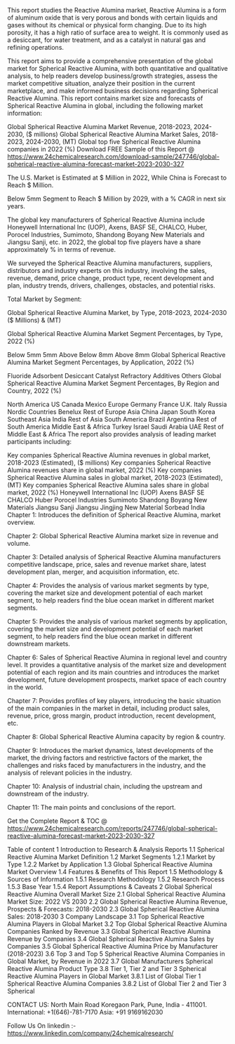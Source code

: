 This report studies the Reactive Alumina market, Reactive Alumina is a form of aluminum oxide that is very porous and bonds with certain liquids and gases without its chemical or physical form changing. Due to its high porosity, it has a high ratio of surface area to weight. It is commonly used as a desiccant, for water treatment, and as a catalyst in natural gas and refining operations.

This report aims to provide a comprehensive presentation of the global market for Spherical Reactive Alumina, with both quantitative and qualitative analysis, to help readers develop business/growth strategies, assess the market competitive situation, analyze their position in the current marketplace, and make informed business decisions regarding Spherical Reactive Alumina. This report contains market size and forecasts of Spherical Reactive Alumina in global, including the following market information:

Global Spherical Reactive Alumina Market Revenue, 2018-2023, 2024-2030, ($ millions)
Global Spherical Reactive Alumina Market Sales, 2018-2023, 2024-2030, (MT)
Global top five Spherical Reactive Alumina companies in 2022 (%)
Download FREE Sample of this Report @ https://www.24chemicalresearch.com/download-sample/247746/global-spherical-reactive-alumina-forecast-market-2023-2030-327

The U.S. Market is Estimated at $ Million in 2022, While China is Forecast to Reach $ Million.

Below 5mm Segment to Reach $ Million by 2029, with a % CAGR in next six years.

The global key manufacturers of Spherical Reactive Alumina include Honeywell International Inc (UOP), Axens, BASF SE, CHALCO, Huber, Porocel Industries, Sumimoto, Shandong Boyang New Materials and Jiangsu Sanji, etc. in 2022, the global top five players have a share approximately % in terms of revenue.

We surveyed the Spherical Reactive Alumina manufacturers, suppliers, distributors and industry experts on this industry, involving the sales, revenue, demand, price change, product type, recent development and plan, industry trends, drivers, challenges, obstacles, and potential risks.

Total Market by Segment:

Global Spherical Reactive Alumina Market, by Type, 2018-2023, 2024-2030 ($ Millions) & (MT)

Global Spherical Reactive Alumina Market Segment Percentages, by Type, 2022 (%)

Below 5mm
5mm Above Below 8mm
Above 8mm
Global Spherical Reactive Alumina Market Segment Percentages, by Application, 2022 (%)

Fluoride Adsorbent
Desiccant
Catalyst
Refractory Additives
Others
Global Spherical Reactive Alumina Market Segment Percentages, By Region and Country, 2022 (%)

North America
US
Canada
Mexico
Europe
Germany
France
U.K.
Italy
Russia
Nordic Countries
Benelux
Rest of Europe
Asia
China
Japan
South Korea
Southeast Asia
India
Rest of Asia
South America
Brazil
Argentina
Rest of South America
Middle East & Africa
Turkey
Israel
Saudi Arabia
UAE
Rest of Middle East & Africa
The report also provides analysis of leading market participants including:

Key companies Spherical Reactive Alumina revenues in global market, 2018-2023 (Estimated), ($ millions)
Key companies Spherical Reactive Alumina revenues share in global market, 2022 (%)
Key companies Spherical Reactive Alumina sales in global market, 2018-2023 (Estimated), (MT)
Key companies Spherical Reactive Alumina sales share in global market, 2022 (%)
Honeywell International Inc (UOP)
Axens
BASF SE
CHALCO
Huber
Porocel Industries
Sumimoto
Shandong Boyang New Materials
Jiangsu Sanji
Jiangsu Jingjing New Material
Sorbead India
Chapter 1: Introduces the definition of Spherical Reactive Alumina, market overview.

Chapter 2: Global Spherical Reactive Alumina market size in revenue and volume.

Chapter 3: Detailed analysis of Spherical Reactive Alumina manufacturers competitive landscape, price, sales and revenue market share, latest development plan, merger, and acquisition information, etc.

Chapter 4: Provides the analysis of various market segments by type, covering the market size and development potential of each market segment, to help readers find the blue ocean market in different market segments.

Chapter 5: Provides the analysis of various market segments by application, covering the market size and development potential of each market segment, to help readers find the blue ocean market in different downstream markets.

Chapter 6: Sales of Spherical Reactive Alumina in regional level and country level. It provides a quantitative analysis of the market size and development potential of each region and its main countries and introduces the market development, future development prospects, market space of each country in the world.

Chapter 7: Provides profiles of key players, introducing the basic situation of the main companies in the market in detail, including product sales, revenue, price, gross margin, product introduction, recent development, etc.

Chapter 8: Global Spherical Reactive Alumina capacity by region & country.

Chapter 9: Introduces the market dynamics, latest developments of the market, the driving factors and restrictive factors of the market, the challenges and risks faced by manufacturers in the industry, and the analysis of relevant policies in the industry.

Chapter 10: Analysis of industrial chain, including the upstream and downstream of the industry.

Chapter 11: The main points and conclusions of the report.

Get the Complete Report & TOC @ https://www.24chemicalresearch.com/reports/247746/global-spherical-reactive-alumina-forecast-market-2023-2030-327

Table of content
1 Introduction to Research & Analysis Reports
1.1 Spherical Reactive Alumina Market Definition
1.2 Market Segments
1.2.1 Market by Type
1.2.2 Market by Application
1.3 Global Spherical Reactive Alumina Market Overview
1.4 Features & Benefits of This Report
1.5 Methodology & Sources of Information
1.5.1 Research Methodology
1.5.2 Research Process
1.5.3 Base Year
1.5.4 Report Assumptions & Caveats
2 Global Spherical Reactive Alumina Overall Market Size
2.1 Global Spherical Reactive Alumina Market Size: 2022 VS 2030
2.2 Global Spherical Reactive Alumina Revenue, Prospects & Forecasts: 2018-2030
2.3 Global Spherical Reactive Alumina Sales: 2018-2030
3 Company Landscape
3.1 Top Spherical Reactive Alumina Players in Global Market
3.2 Top Global Spherical Reactive Alumina Companies Ranked by Revenue
3.3 Global Spherical Reactive Alumina Revenue by Companies
3.4 Global Spherical Reactive Alumina Sales by Companies
3.5 Global Spherical Reactive Alumina Price by Manufacturer (2018-2023)
3.6 Top 3 and Top 5 Spherical Reactive Alumina Companies in Global Market, by Revenue in 2022
3.7 Global Manufacturers Spherical Reactive Alumina Product Type
3.8 Tier 1, Tier 2 and Tier 3 Spherical Reactive Alumina Players in Global Market
3.8.1 List of Global Tier 1 Spherical Reactive Alumina Companies
3.8.2 List of Global Tier 2 and Tier 3 Spherical

CONTACT US:
North Main Road Koregaon Park, Pune, India - 411001.
International: +1(646)-781-7170
Asia: +91 9169162030

Follow Us On linkedin :- https://www.linkedin.com/company/24chemicalresearch/
